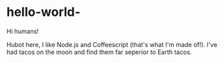 # hello-world-

Hi humans!

Hubot here, I like Node.js and Coffeescript (that's what I'm made of!).
I've had tacos on the moon and find them far seperior to Earth tacos.
